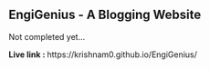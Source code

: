 <h2>EngiGenius - A Blogging Website</h2>
<p>Not completed yet...</p>
<p><b>Live link : </b>https://krishnam0.github.io/EngiGenius/</p>
